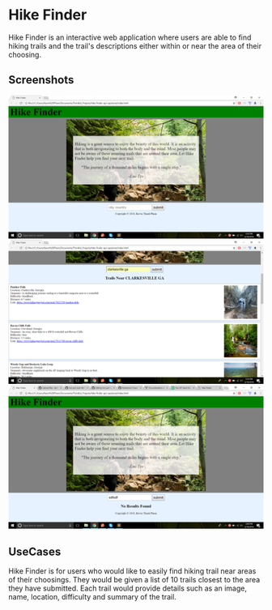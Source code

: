 # Hike Finder

Hike Finder is an interactive web application where users are able to find hiking trails and the trail's descriptions either within or near the area of their choosing.

## Screenshots
![Homepage](https://github.com/kpthanh01/hike-finder-api-capstone/blob/master/Usecase/hike-homepage.png)
![populate trails](https://github.com/kpthanh01/hike-finder-api-capstone/blob/master/Usecase/trails.png)
![no results](https://github.com/kpthanh01/hike-finder-api-capstone/blob/master/Usecase/no-results.png)
## UseCases
Hike Finder is for users who would like to easily find hiking trail near areas of their choosings. They would be given a list of 10 trails closest to the area they have submitted. Each trail would provide details such as an image, name, location, difficulty and summary of the trail.

